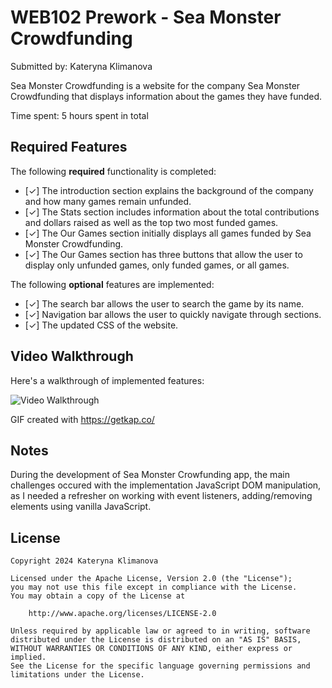# WEB102 Prework - Sea Monster Crowdfunding

Submitted by: Kateryna Klimanova

Sea Monster Crowdfunding is a website for the company Sea Monster Crowdfunding that displays information about the games they have funded.

Time spent: 5 hours spent in total

## Required Features

The following **required** functionality is completed:

* [✓] The introduction section explains the background of the company and how many games remain unfunded.
* [✓] The Stats section includes information about the total contributions and dollars raised as well as the top two most funded games.
* [✓] The Our Games section initially displays all games funded by Sea Monster Crowdfunding.
* [✓] The Our Games section has three buttons that allow the user to display only unfunded games, only funded games, or all games.

The following **optional** features are implemented:

* [✓] The search bar allows the user to search the game by its name.
* [✓] Navigation bar allows the user to quickly navigate through sections.
* [✓] The updated CSS of the website.

## Video Walkthrough

Here's a walkthrough of implemented features:

![Video Walkthrough](![image](https://github.com/user-attachments/assets/08496b65-0b55-4a1a-af78-0768d0563efb))


<!-- Replace this with whatever GIF tool you used! -->
GIF created with https://getkap.co/ 

## Notes

During the development of Sea Monster Crowfunding app, the main challenges occured with the implementation JavaScript DOM manipulation, as I needed a refresher on working with event listeners, adding/removing elements using vanilla JavaScript.

## License

    Copyright 2024 Kateryna Klimanova

    Licensed under the Apache License, Version 2.0 (the "License");
    you may not use this file except in compliance with the License.
    You may obtain a copy of the License at

        http://www.apache.org/licenses/LICENSE-2.0

    Unless required by applicable law or agreed to in writing, software
    distributed under the License is distributed on an "AS IS" BASIS,
    WITHOUT WARRANTIES OR CONDITIONS OF ANY KIND, either express or implied.
    See the License for the specific language governing permissions and
    limitations under the License.
